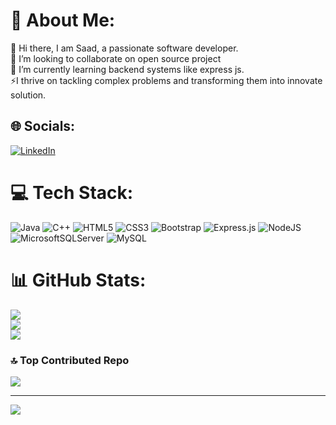 # 💫 About Me:
👋 Hi there, I am Saad,  a passionate software developer.<br>👯 I’m looking to collaborate on open source project<br>🌱 I’m currently learning backend systems like express js.<br>⚡I thrive on tackling complex problems and transforming them into innovate solution.<br>


## 🌐 Socials:
[![LinkedIn](https://img.shields.io/badge/LinkedIn-%230077B5.svg?logo=linkedin&logoColor=white)](https://linkedin.com/in/m-saad-jamil-a68663284) 

# 💻 Tech Stack:
![Java](https://img.shields.io/badge/java-%23ED8B00.svg?style=for-the-badge&logo=openjdk&logoColor=white) ![C++](https://img.shields.io/badge/c++-%2300599C.svg?style=for-the-badge&logo=c%2B%2B&logoColor=white) ![HTML5](https://img.shields.io/badge/html5-%23E34F26.svg?style=for-the-badge&logo=html5&logoColor=white) ![CSS3](https://img.shields.io/badge/css3-%231572B6.svg?style=for-the-badge&logo=css3&logoColor=white) ![Bootstrap](https://img.shields.io/badge/bootstrap-%238511FA.svg?style=for-the-badge&logo=bootstrap&logoColor=white) ![Express.js](https://img.shields.io/badge/express.js-%23404d59.svg?style=for-the-badge&logo=express&logoColor=%2361DAFB) ![NodeJS](https://img.shields.io/badge/node.js-6DA55F?style=for-the-badge&logo=node.js&logoColor=white) ![MicrosoftSQLServer](https://img.shields.io/badge/Microsoft%20SQL%20Server-CC2927?style=for-the-badge&logo=microsoft%20sql%20server&logoColor=white) ![MySQL](https://img.shields.io/badge/mysql-4479A1.svg?style=for-the-badge&logo=mysql&logoColor=white)
# 📊 GitHub Stats:
![](https://github-readme-stats.vercel.app/api?username=saad-1719&theme=dark&hide_border=false&include_all_commits=false&count_private=false)<br/>
![](https://github-readme-streak-stats.herokuapp.com/?user=saad-1719&theme=dark&hide_border=false)<br/>
![](https://github-readme-stats.vercel.app/api/top-langs/?username=saad-1719&theme=dark&hide_border=false&include_all_commits=false&count_private=false&layout=compact)

### 🔝 Top Contributed Repo
![](https://github-contributor-stats.vercel.app/api?username=saad-1719&limit=5&theme=dark&combine_all_yearly_contributions=true)

---
[![](https://visitcount.itsvg.in/api?id=saad-1719&icon=0&color=0)](https://visitcount.itsvg.in)

<!-- Proudly created with GPRM ( https://gprm.itsvg.in ) -->
